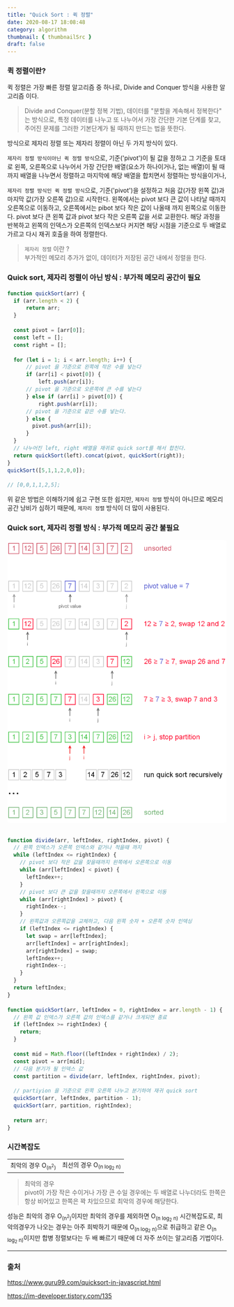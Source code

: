 ```yaml
---
title: "Quick Sort : 퀵 정렬"
date: 2020-08-17 18:08:48
category: algorithm
thumbnail: { thumbnailSrc }
draft: false
---
```



### 퀵 정렬이란?

퀵 정렬은 가장 빠른 정렬 알고리즘 중 하나로, Divide and Conquer 방식을 사용한 알고리즘 이다.

> Divide and Conquer(분할 정복 기법), 데이터를 "분할을 계속해서 정복한다" 는 방식으로, 특정 데이터를 나누고 또 나누어서 가장 간단한 기본 단계를 찾고, 주어진 문제를 그러한 기본단계가 될 때까지 만드는 법을 뜻한다.

방식으로 제자리 정렬 또는 제자리 정렬이 아닌 두 가지 방식이 있다.

`제자리 정렬 방식이아닌 퀵 정렬 방식`으로, 기준('pivot')이 될 값을 정하고 그 기준을 토대로 왼쪽, 오른쪽으로 나누어서 가장 간단한 배열(요소가 하나이거나, 없는 배열)이 될 때까지 배열을 나누면서 정렬하고 마지막에 해당 배열을 합치면서 정렬하는 방식을이거나,

`제자리 정렬 방식인 퀵 정렬 방식`으로, 기준('pivot')을 설정하고 처음 값(가장 왼쪽 값)과 마지막 값(가장 오른쪽 값)으로 시작한다.
왼쪽에서는 pivot 보다 큰 값이 나타날 때까지 오른쪽으로 이동하고, 오른쪽에서는 pibot 보다 작은 값이 나올때 까지 왼쪽으로 이동한다. pivot 보다 큰 왼쪽 값과 pivot 보다 작은 오른쪽 값을 서로 교환한다. 해당 과정을 반복하고 왼쪽의 인덱스가 오른쪽의 인덱스보다 커지면 해당 시점을 기준으로 두 배열로 가르고 다시 재귀 호출을 하여 정렬한다.

> `제자리 정렬` 이란 ?<br/>
부가적인 메모리 추가가 없이, 데이터가 저장된 공간 내에서 정렬을 한다.

### Quick sort, 제자리 정렬이 아닌 방식 : 부가적 메모리 공간이 필요

```javascript
function quickSort(arr) {
  if (arr.length < 2) {
      return arr;
  }

  const pivot = [arr[0]];
  const left = [];
  const right = [];

  for (let i = 1; i < arr.length; i++) {
      // pivot 을 기준으로 왼쪽에 작은 수를 넣는다
      if (arr[i] < pivot[0]) {
          left.push(arr[i]);
      // pivot 을 기준으로 오른쪽에 큰 수를 넣는다
      } else if (arr[i] > pivot[0]) {
          right.push(arr[i]);
      // pivot 을 기준으로 같은 수를 넣는다.
      } else {
        pivot.push(arr[i]);
      }
  }
  // 나누어진 left, right 배열을 재귀로 quick sort를 해서 합친다.
  return quickSort(left).concat(pivot, quickSort(right));
}
quickSort([5,1,1,2,0,0]);

// [0,0,1,1,2,5];
```

위 같은 방법은 이해하기에 쉽고 구현 또한 쉽지만, `제자리 정렬` 방식이 아니므로 메모리 공간 낭비가 심하기 때문에, `제자리 정렬` 방식이 더 많이 사용된다.

### Quick sort, 제자리 정렬 방식 : 부가적 메모리 공간 불필요

<div style="background:#fff; border: 1px solid #fff; border-radius: 5px;">
  <img src="./images/quick-sort-example.png">
</div>

```javascript

function divide(arr, leftIndex, rightIndex, pivot) {
  // 왼쪽 인덱스가 오른쪽 인덱스와 같거나 적을때 까지
  while (leftIndex <= rightIndex) {
    // pivot 보다 작은 값을 찾을때까지 왼쪽에서 오른쪽으로 이동
    while (arr[leftIndex] < pivot) {
      leftIndex++;
    }
    // pivot 보다 큰 값을 찾을때까지 오른쪽에서 왼쪽으로 이동
    while (arr[rightIndex] > pivot) {
      rightIndex--;
    }
    // 왼쪽값과 오른쪽값을 교체하고, 다음 왼쪽 숫자 + 오른쪽 숫자 인덱싱
    if (leftIndex <= rightIndex) {
      let swap = arr[leftIndex];
      arr[leftIndex] = arr[rightIndex];
      arr[rightIndex] = swap;
      leftIndex++;
      rightIndex--;
    }
  }
  return leftIndex;
}

function quickSort(arr, leftIndex = 0, rightIndex = arr.length - 1) {
  // 왼쪽 값 인덱스가 오른쪽 값의 인덱스를 같거나 크게되면 종료
  if (leftIndex >= rightIndex) {
    return;
  }

  const mid = Math.floor((leftIndex + rightIndex) / 2);
  const pivot = arr[mid];
  // 다음 분기가 될 인덱스 값
  const partition = divide(arr, leftIndex, rightIndex, pivot);

  // partiyion 을 기준으로 왼쪽 오른쪽 나누고 분기하여 재귀 quick sort
  quickSort(arr, leftIndex, partition - 1);
  quickSort(arr, partition, rightIndex);
  
  return arr;
}
```

### 시간복잡도

|||
|-|-|
|최악의 경우 O<sub>(n<sup>2</sup>)</sub>| 최선의 경우 O<sub>(n log<sub>2</sub> n)</sub>|

> 최악의 경우<br/>
pivot이 가장 작은 수이거나 가장 큰 수일 경우에는 두 배열로 나누더라도 한쪽은 항상 비어있고 한쪽은 꽉 차있으므로 최악의 경우에 해당한다.

성능은 최악의 경우 O<sub>(n<sup>2</sup>)</sub>이지만 최악의 경우를 제외하면 O<sub>(n log<sub>2</sub> n)</sub> 시간복잡도로, 최악의경우가 나오는 경우는 아주 희박하기 때문에 O<sub>(n log<sub>2</sub> n)</sub>으로 취급하고 같은 O<sub>(n log<sub>2</sub> n)</sub>이지만 합병 정렬보다는 두 배 빠르기 때문에 더 자주 쓰이는 알고리즘 기법이다.

---

### 출처

https://www.guru99.com/quicksort-in-javascript.html

https://im-developer.tistory.com/135